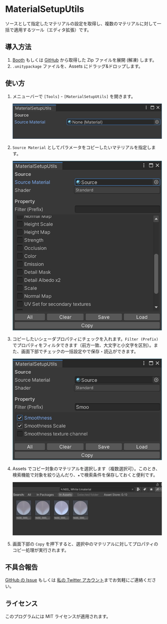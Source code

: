 # MaterialSetupUtils

ソースとして指定したマテリアルの設定を取得し、複数のマテリアルに対して一括で適用するツール（エディタ拡張）です。

## 導入方法

1. [Booth](https://yokra.booth.pm/) もしくは [GitHub](https://github.com/yokra9/MaterialSetupUtils/releases) から取得した Zip ファイルを展開 (解凍) します。
2. `.unitypackage` ファイルを、Assets にドラッグ&ドロップします。

## 使い方

1. メニューバーで `[Tools]` - `[MaterialSetupUtils]` を開きます。

   ![MaterialSetupUtils-1.jpg](./Docs/img/MaterialSetupUtils-1.jpg)

2. `Source Material` としてパラメータをコピーしたいマテリアルを指定します。

   ![MaterialSetupUtils-2.jpg](./Docs/img/MaterialSetupUtils-2.jpg)

3. コピーしたいシェーダプロパティにチェックを入れます。`Filter (Prefix)` でプロパティをフィルタできます（前方一致、大文字と小文字を区別）。また、画面下部でチェックの一括設定やで保存・読込ができます。

   ![MaterialSetupUtils-3.jpg](./Docs/img/MaterialSetupUtils-3.jpg)

4. Assets でコピー対象のマテリアルを選択します（複数選択可）。このとき、検索機能で対象を絞り込んだり、`★`で検索条件を保存しておくと便利です。

   ![MaterialSetupUtils-4.jpg](./Docs/img/MaterialSetupUtils-4.jpg)

5. 画面下部の `Copy` を押下すると、選択中のマテリアルに対してプロパティのコピー処理が実行されます。

## 不具合報告

[GitHub の Issue](https://github.com/yokra9/MaterialSetupUtils/issues) もしくは [私の Twitter アカウント](https://twitter.com/yokra9)までお気軽にご連絡ください。

## ライセンス

このプログラムには MIT ライセンスが適用されます。
